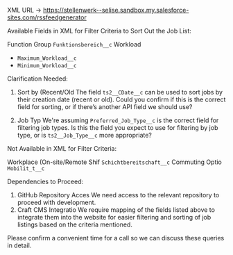 XML URL -> https://stellenwerk--selise.sandbox.my.salesforce-sites.com/rssfeedgenerator

Available Fields in XML for Filter Criteria to Sort Out the Job List:

Function Group `Funktionsbereich__c`
Workload

- `Maximum_Workload__c`
- `Minimum_Workload__c`

Clarification Needed:

1. Sort by (Recent/Old The field `ts2__CDate__c` can be used to sort jobs by their creation date (recent or old). Could you confirm if this is the correct field for sorting, or if there’s another API field we should use?

2. Job Typ We're assuming `Preferred_Job_Type__c` is the correct field for filtering job types. Is this the field you expect to use for filtering by job type, or is `ts2__Job_Type__c` more appropriate?

Not Available in XML for Filter Criteria:

Workplace (On-site/Remote
Shif `Schichtbereitschaft__c`
Commuting Optio `Mobilit_t__c`

Dependencies to Proceed:

1. GitHub Repository Acces We need access to the relevant repository to proceed with development.
2. Craft CMS Integratio We require mapping of the fields listed above to integrate them into the website for easier filtering and sorting of job listings based on the criteria mentioned.

Please confirm a convenient time for a call so we can discuss these queries in detail.

